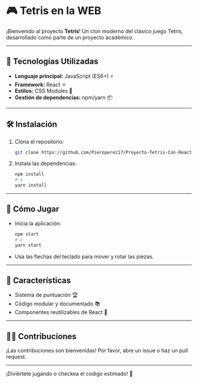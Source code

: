 # 🎮 Tetris en la WEB

¡Bienvenido al proyecto **Tetris**! Un clon moderno del clásico juego Tetris, desarrollado como parte de un proyecto académico.

---

## 🚀 Tecnologías Utilizadas

- **Lenguaje principal:** JavaScript (ES6+) ⚡
- **Framework:** React ⚛️
- **Estilos:** CSS Modules 🎨
- **Gestión de dependencias:** npm/yarn 📦

---

## 🛠️ Instalación

1. Clona el repositorio:
    ```bash
    git clone https://github.com/Pieroperez17/Proyecto-Tetris-Con-React.git
    ```
2. Instala las dependencias:
    ```bash
    npm install
    # o
    yarn install
    ```

---

## 🎲 Cómo Jugar

- Inicia la aplicación:
  ```bash
  npm start
  # o
  yarn start
  ```
- Usa las flechas del teclado para mover y rotar las piezas.

---

## 🧩 Características

- Sistema de puntuación 🏆
- Código modular y documentado 📚
- Componentes reutilizables de React 🧱

---

## 👨‍💻 Contribuciones

¡Las contribuciones son bienvenidas! Por favor, abre un issue o haz un pull request.

---

¡Diviértete jugando o checkea el codigo estimado! 🚀
